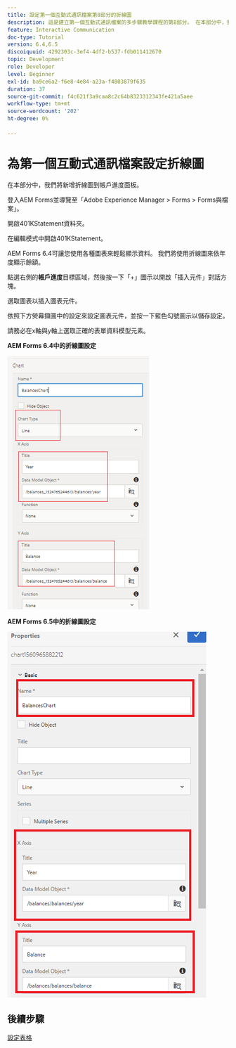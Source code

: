```yaml
---
title: 設定第一個互動式通訊檔案第8部分的折線圖
description: 這是建立第一個互動式通訊檔案的多步驟教學課程的第8部分。 在本部分中，我們將新增折線圖到帳戶進度面板。
feature: Interactive Communication
doc-type: Tutorial
version: 6.4,6.5
discoiquuid: 4292303c-3ef4-4df2-b537-fdb011412670
topic: Development
role: Developer
level: Beginner
exl-id: ba9ce6a2-f6e8-4e84-a23a-f4803879f635
duration: 37
source-git-commit: f4c621f3a9caa8c2c64b8323312343fe421a5aee
workflow-type: tm+mt
source-wordcount: '202'
ht-degree: 0%

---
```


# 為第一個互動式通訊檔案設定折線圖

在本部分中，我們將新增折線圖到帳戶進度面板。

登入AEM Forms並導覽至「Adobe Experience Manager > Forms > Forms與檔案」。

開啟401KStatement資料夾。

在編輯模式中開啟401KStatement。

AEM Forms 6.4可讓您使用各種圖表來輕鬆顯示資料。 我們將使用折線圖來依年度顯示餘額。

點選右側的&#x200B;**帳戶進度**&#x200B;目標區域，然後按一下「+」圖示以開啟「插入元件」對話方塊。

選取圖表以插入圖表元件。

依照下方熒幕擷圖中的設定來設定圖表元件，並按一下藍色勾號圖示以儲存設定。

請務必在x軸與y軸上選取正確的表單資料模型元素。

**AEM Forms 6.4中的折線圖設定**

![linechart64](assets/linechart.png)

**AEM Forms 6.5中的折線圖設定**

![linechart64](assets/linechart65.PNG)

## 後續步驟

[設定表格](./partnine.md)
